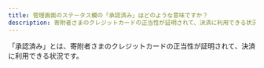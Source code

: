```yaml
---
title: 管理画面のステータス欄の「承認済み」はどのような意味ですか？
description: 寄附者さまのクレジットカードの正当性が証明されて、決済に利用できる状況です。
---
```


「承認済み」とは、寄附者さまのクレジットカードの正当性が証明されて、決済に利用できる状況です。


